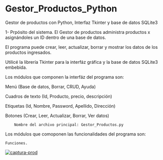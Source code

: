 # Gestor_Productos_Python
Gestor de productos con Python, Interfaz Tkinter y base de datos SQLite3

1- Prpósito del sistema.
El Gestor de productos administra productos x asignándoles un ID dentro de una base de datos. 

El programa puede crear, leer, actualizar, borrar y mostrar los datos de los productos ingresados.

Utilicé la librería Tkinter para la interfáz gráfica y la base de datos SQLite3 embebida.

Los módulos que componen la interfáz del programa son:

Menú (Base de datos, Borrar, CRUD, Ayuda)

Cuadros de texto (Id, Producto, precio, descripción)

Etiquetas (Id, Nombre, Password, Apellido, Dirección)

Botones (Crear, Leer, Actualizar, Borrar, Ver datos)

		Nombre del archivo principal: Gestor_Productos.py
    
Los módulos que comoponen las funcionalidades del programa son:

	Funciones. 
  
  <a href="https://ibb.co/NZpsxvK"><img src="https://i.ibb.co/9s2NnDW/captura-prod.png" alt="captura-prod" border="0"></a>
